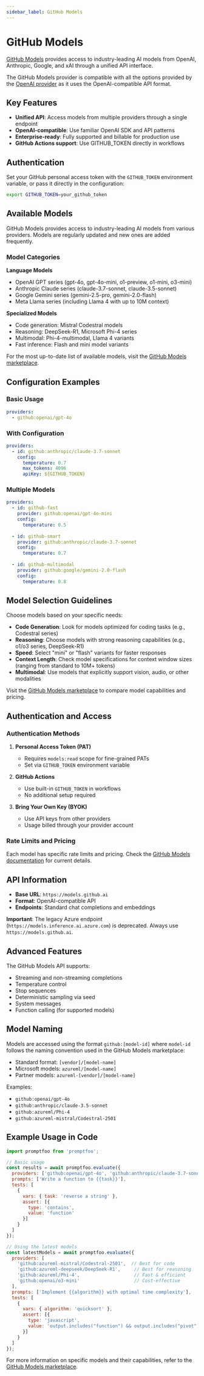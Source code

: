 ```yaml
---
sidebar_label: GitHub Models
---
```


# GitHub Models

[GitHub Models](https://github.com/marketplace/models/) provides access to industry-leading AI models from OpenAI, Anthropic, Google, and xAI through a unified API interface.

The GitHub Models provider is compatible with all the options provided by the [OpenAI provider](/docs/providers/openai/) as it uses the OpenAI-compatible API format.

## Key Features

- **Unified API**: Access models from multiple providers through a single endpoint
- **OpenAI-compatible**: Use familiar OpenAI SDK and API patterns
- **Enterprise-ready**: Fully supported and billable for production use
- **GitHub Actions support**: Use GITHUB_TOKEN directly in workflows

## Authentication

Set your GitHub personal access token with the `GITHUB_TOKEN` environment variable, or pass it directly in the configuration:

```bash
export GITHUB_TOKEN=your_github_token
```

## Available Models

GitHub Models provides access to industry-leading AI models from various providers. Models are regularly updated and new ones are added frequently.

### Model Categories

**Language Models**
- OpenAI GPT series (gpt-4o, gpt-4o-mini, o1-preview, o1-mini, o3-mini)
- Anthropic Claude series (claude-3.7-sonnet, claude-3.5-sonnet)
- Google Gemini series (gemini-2.5-pro, gemini-2.0-flash)
- Meta Llama series (including Llama 4 with up to 10M context)

**Specialized Models**
- Code generation: Mistral Codestral models
- Reasoning: DeepSeek-R1, Microsoft Phi-4 series
- Multimodal: Phi-4-multimodal, Llama 4 variants
- Fast inference: Flash and mini model variants

For the most up-to-date list of available models, visit the [GitHub Models marketplace](https://github.com/marketplace/models/).

## Configuration Examples

### Basic Usage

```yaml
providers:
  - github:openai/gpt-4o
```

### With Configuration

```yaml
providers:
  - id: github:anthropic/claude-3.7-sonnet
    config:
      temperature: 0.7
      max_tokens: 4096
      apiKey: ${GITHUB_TOKEN}
```

### Multiple Models

```yaml
providers:
  - id: github-fast
    provider: github:openai/gpt-4o-mini
    config:
      temperature: 0.5
  
  - id: github-smart
    provider: github:anthropic/claude-3.7-sonnet
    config:
      temperature: 0.7
  
  - id: github-multimodal
    provider: github:google/gemini-2.0-flash
    config:
      temperature: 0.8
```

## Model Selection Guidelines

Choose models based on your specific needs:

- **Code Generation**: Look for models optimized for coding tasks (e.g., Codestral series)
- **Reasoning**: Choose models with strong reasoning capabilities (e.g., o1/o3 series, DeepSeek-R1)
- **Speed**: Select "mini" or "flash" variants for faster responses
- **Context Length**: Check model specifications for context window sizes (ranging from standard to 10M+ tokens)
- **Multimodal**: Use models that explicitly support vision, audio, or other modalities

Visit the [GitHub Models marketplace](https://github.com/marketplace/models/) to compare model capabilities and pricing.

## Authentication and Access

### Authentication Methods

1. **Personal Access Token (PAT)**
   - Requires `models:read` scope for fine-grained PATs
   - Set via `GITHUB_TOKEN` environment variable

2. **GitHub Actions**
   - Use built-in `GITHUB_TOKEN` in workflows
   - No additional setup required

3. **Bring Your Own Key (BYOK)**
   - Use API keys from other providers
   - Usage billed through your provider account

### Rate Limits and Pricing

Each model has specific rate limits and pricing. Check the [GitHub Models documentation](https://docs.github.com/en/github-models) for current details.

## API Information

- **Base URL**: `https://models.github.ai`
- **Format**: OpenAI-compatible API
- **Endpoints**: Standard chat completions and embeddings

**Important**: The legacy Azure endpoint (`https://models.inference.ai.azure.com`) is deprecated. Always use `https://models.github.ai`.

## Advanced Features

The GitHub Models API supports:
- Streaming and non-streaming completions
- Temperature control
- Stop sequences
- Deterministic sampling via seed
- System messages
- Function calling (for supported models)

## Model Naming

Models are accessed using the format `github:[model-id]` where `model-id` follows the naming convention used in the GitHub Models marketplace:

- Standard format: `[vendor]/[model-name]`
- Microsoft models: `azureml/[model-name]`
- Partner models: `azureml-[vendor]/[model-name]`

Examples:
- `github:openai/gpt-4o`
- `github:anthropic/claude-3.5-sonnet`
- `github:azureml/Phi-4`
- `github:azureml-mistral/Codestral-2501`

## Example Usage in Code

```javascript
import promptfoo from 'promptfoo';

// Basic usage
const results = await promptfoo.evaluate({
  providers: ['github:openai/gpt-4o', 'github:anthropic/claude-3.7-sonnet'],
  prompts: ['Write a function to {{task}}'],
  tests: [
    {
      vars: { task: 'reverse a string' },
      assert: [{
        type: 'contains',
        value: 'function'
      }]
    }
  ]
});

// Using the latest models
const latestModels = await promptfoo.evaluate({
  providers: [
    'github:azureml-mistral/Codestral-2501',  // Best for code
    'github:azureml-deepseek/DeepSeek-R1',     // Best for reasoning
    'github:azureml/Phi-4',                    // Fast & efficient
    'github:openai/o3-mini'                    // Cost-effective
  ],
  prompts: ['Implement {{algorithm}} with optimal time complexity'],
  tests: [
    {
      vars: { algorithm: 'quicksort' },
      assert: [{
        type: 'javascript',
        value: 'output.includes("function") && output.includes("pivot")',
      }]
    }
  ]
});
```

For more information on specific models and their capabilities, refer to the [GitHub Models marketplace](https://github.com/marketplace/models/).
